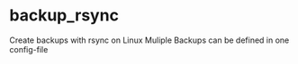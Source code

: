 # backup_rsync
Create backups with rsync on Linux
Muliple Backups can be defined in one config-file
